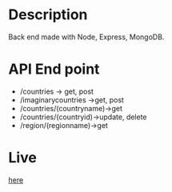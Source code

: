 # Description

Back end made with Node, Express, MongoDB.

# API End point

- /countries -> get, post
- /imaginarycountries ->get, post
- /countries/(countryname)->get
- /countries/(countryid)->update, delete
- /region/(regionname)->get

# Live

[here](https://country-back.herokuapp.com/api/countries)
